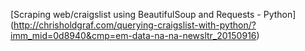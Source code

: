 [Scraping web/craigslist using BeautifulSoup and Requests - Python] (http://chrisholdgraf.com/querying-craigslist-with-python/?imm_mid=0d8940&cmp=em-data-na-na-newsltr_20150916)
